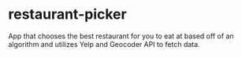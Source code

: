 # restaurant-picker

App that chooses the best restaurant for you to eat at based off of an algorithm and utilizes Yelp and Geocoder API to fetch data.
